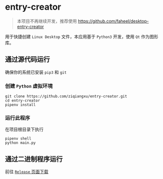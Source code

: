 # entry-creator

> 本项目不再继续开发，推荐使用 https://github.com/faheel/desktop-entry-creator

用于快捷创建 `Linux Desktop` 文件，本应用基于 `Python3` 开发，使用 `Qt` 作为图形库。

## 通过源代码运行

确保你的系统已安装 `pip3` 和 `git`

### 创建 `Python` 虚拟环境

```
git clone https://github.com/ziqiangxu/entry-creator.git
cd entry-creator
pipenv install
```

### 运行此程序

在项目根目录下执行

```
pipenv shell
python main.py
```

## 通过二进制程序运行

前往 [`Release` 页面下载](https://github.com/ziqiangxu/entry-creator/releases)
